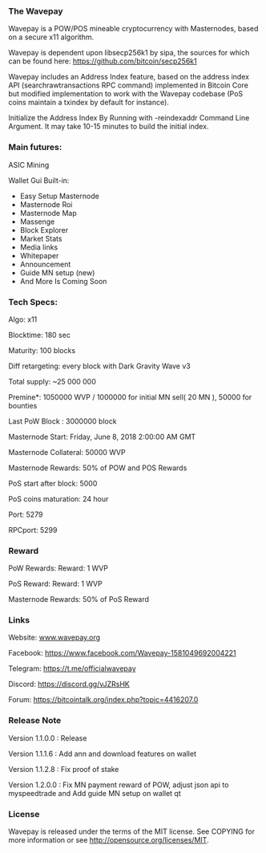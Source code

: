 
### The Wavepay

Wavepay is a POW/POS mineable cryptocurrency with Masternodes, based on a secure x11 algorithm.

Wavepay is dependent upon libsecp256k1 by sipa, the sources for which can be found here: https://github.com/bitcoin/secp256k1

Wavepay includes an Address Index feature, based on the address index API (searchrawtransactions RPC command) implemented in Bitcoin Core but modified implementation to work with the Wavepay codebase (PoS coins maintain a txindex by default for instance).

Initialize the Address Index By Running with -reindexaddr Command Line Argument. It may take 10-15 minutes to build the initial index.

### Main futures: 
ASIC Mining 

Wallet Gui Built-in:
- Easy Setup Masternode 
- Masternode Roi
- Masternode Map
- Massenge
- Block Explorer
- Market Stats
- Media links
- Whitepaper
- Announcement
- Guide MN setup (new)
- And More Is Coming Soon

### Tech Specs:

Algo: x11

Blocktime: 180 sec

Maturity: 100 blocks

Diff retargeting: every block with Dark Gravity Wave v3

Total supply: ~25 000 000

Premine*: 1050000 WVP / 1000000 for initial MN sell( 20 MN ), 50000 for bounties

Last PoW Block : 3000000 block

Masternode Start: Friday, June 8, 2018 2:00:00 AM GMT

Masternode Collateral: 50000 WVP 

Masternode Rewards: 50% of POW and POS Rewards 

PoS start after block: 5000

PoS coins maturation: 24 hour 

Port: 5279 

RPCport: 5299

### Reward
PoW Rewards: 
 Reward: 1 WVP
 
PoS Reward: 
 Reward: 1 WVP 

Masternode Rewards: 
50% of PoS Reward 

### Links

Website: www.wavepay.org

Facebook: https://www.facebook.com/Wavepay-1581049692004221

Telegram: https://t.me/officialwavepay

Discord:  https://discord.gg/vJZRsHK

Forum: https://bitcointalk.org/index.php?topic=4416207.0

### Release Note
Version 1.1.0.0 : Release 

Version 1.1.1.6 : Add ann and download features on wallet 

Version 1.1.2.8 : Fix proof of stake

Version 1.2.0.0 : Fix MN payment reward of POW, adjust json api to myspeedtrade and Add guide MN setup on wallet qt

### License

Wavepay is released under the terms of the MIT license. See COPYING for more information or see http://opensource.org/licenses/MIT.
